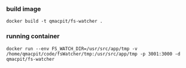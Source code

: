 ### build image
```docker build -t qmacpit/fs-watcher .```

### running container

```docker run --env FS_WATCH_DIR=/usr/src/app/tmp -v /home/qmacpit/code/fsWatcher/tmp:/usr/src/app/tmp -p 3001:3000 -d qmacpit/fs-watcher```

